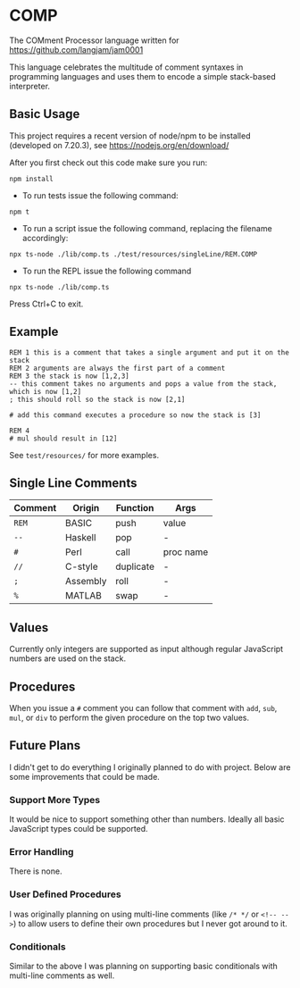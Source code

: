 # COMP

The COMment Processor language written for https://github.com/langjam/jam0001

This language celebrates the multitude of comment syntaxes in programming languages and uses them to encode a simple stack-based interpreter.

## Basic Usage

This project requires a recent version of node/npm to be installed (developed on 7.20.3), see https://nodejs.org/en/download/

After you first check out this code make sure you run:

`npm install`

 * To run tests issue the following command:

`npm t`

 * To run a script issue the following command, replacing the filename accordingly:

`npx ts-node ./lib/comp.ts ./test/resources/singleLine/REM.COMP`

 * To run the REPL issue the following command

`npx ts-node ./lib/comp.ts`

Press Ctrl+C to exit.

## Example

```
REM 1 this is a comment that takes a single argument and put it on the stack
REM 2 arguments are always the first part of a comment
REM 3 the stack is now [1,2,3]
-- this comment takes no arguments and pops a value from the stack, which is now [1,2]
; this should roll so the stack is now [2,1]

# add this command executes a procedure so now the stack is [3]

REM 4
# mul should result in [12]
```

See `test/resources/` for more examples.

## Single Line Comments

| Comment | Origin   | Function  | Args      |
| ------- | -------- | --------- | --------- |
| `REM`   | BASIC    | push      | value     |
| `--`    | Haskell  | pop       | -         |
| `#`     | Perl     | call      | proc name |
| `//`    | C-style  | duplicate | -         |
| `;`     | Assembly | roll      | -         |
| `%`     | MATLAB   | swap      | -         |

## Values

Currently only integers are supported as input although regular JavaScript numbers are used on the stack.

## Procedures

When you issue a `#` comment you can follow that comment with `add`, `sub`, `mul`, or `div` to perform the given procedure on the top two values.

## Future Plans

I didn't get to do everything I originally planned to do with project.
Below are some improvements that could be made.

### Support More Types

It would be nice to support something other than numbers.
Ideally all basic JavaScript types could be supported.

### Error Handling

There is none.

### User Defined Procedures

I was originally planning on using multi-line comments (like `/* */` or `<!-- -->`) to allow users to define their own procedures but I never got around to it.

### Conditionals

Similar to the above I was planning on supporting basic conditionals with multi-line comments as well.
